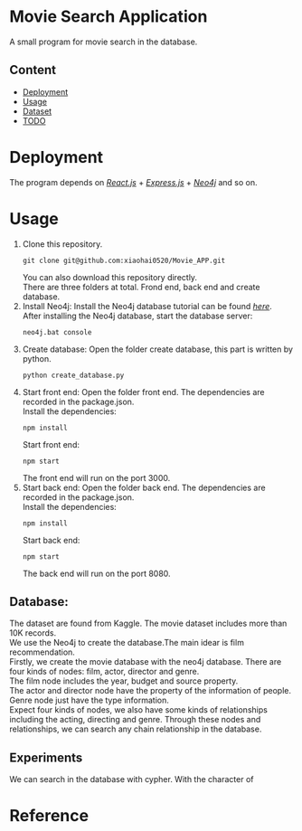 # Movie Search Application
A small program for movie search in the database.

## Content
- [Deployment](#deployment)
- [Usage](#usage)
- [Dataset](#dataset)
- [TODO](#todo)


# Deployment

The program depends on *[React.js](https://github.com/facebook/react)* + *[Express.js](https://github.com/expressjs/express)* + *[Neo4j](https://github.com/neo4j)* and so on.  

# Usage
1. Clone this repository. 
    ```
    git clone git@github.com:xiaohai0520/Movie_APP.git
    ```
    You can also download this repository directly.   
    There are three folders at total. Frond end, back end and create database.   
2. Install Neo4j:
    Install the Neo4j database tutorial can be found *[here](https://neo4j.com/)*.  
    After installing the Neo4j database, start the database server:
    ```
    neo4j.bat console
    ```
3. Create database:
    Open the folder create database, this part is written by python.
    ```
    python create_database.py
    ```
4. Start front end:
    Open the folder front end. The dependencies are recorded in the package.json.  
    Install the dependencies:
    ```
    npm install
    ```
    Start front end:
    ```
    npm start
    ```
    The front end will run on the port 3000.
5. Start back end:
    Open the folder back end. The dependencies are recorded in the package.json.  
    Install the dependencies:
    ```
    npm install
    ```
    Start back end:
    ```
    npm start
    ```
    The back end will run on the port 8080.
    

## Database:
The dataset are found from Kaggle. The movie dataset includes more than 10K records.  
We use the Neo4j to create the database.The main idear is film recommendation.    
Firstly, we create the movie database with the neo4j database. There are four kinds of nodes: film, actor, director and genre.    
The film node includes the year, budget and source property.    
The actor and director node have the property of the information of people.    
Genre node just have the type information.     
Expect four kinds of nodes, we also have some kinds of relationships including the acting, directing and genre.
Through these nodes and relationships, we can search any chain relationship in the database.



## Experiments
We can search in the database with cypher.
With the character of 




# Reference








